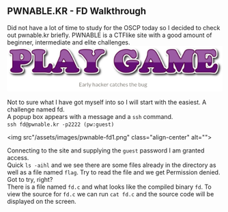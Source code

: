 ## PWNABLE.KR - FD Walkthrough

Did not have a lot of time to study for the OSCP today so I decided to check out pwnable.kr briefly. PWNABLE is a CTFlike site with a good amount of beginner, intermediate and elite challenges.  
<img src="/assets/images/pwnable.png" class="align-center" alt="">  

Not to sure what I have got myself into so I will start with the easiest. A challenge named fd.  
A popup box appears with a message and a `ssh` command.  
 `ssh fd@pwnable.kr -p2222 (pw:guest)`  

 <img src"/assets/images/pwnable-fd1.png" class="align-center" alt="">

 Connecting to the site and supplying the `guest` password I am granted access.  
 Quick `ls -aihl` and we see there are some files already in the directory as well as a file named `flag`. Try to read the file and we get Permission denied. Got to try, right?  
 There is a file named `fd.c` and what looks like the compiled binary `fd`. To view the source for `fd.c` we can run `cat fd.c` and the source code will be displayed on the screen.
 

